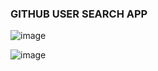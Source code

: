 ### GITHUB USER SEARCH APP

![image](https://user-images.githubusercontent.com/40355669/155474489-a8dcdefe-5420-4cf5-956e-1439dd37e020.png)

![image](https://user-images.githubusercontent.com/40355669/155474518-0c3abf13-a873-4c4d-8ac8-be4e460f8569.png)
